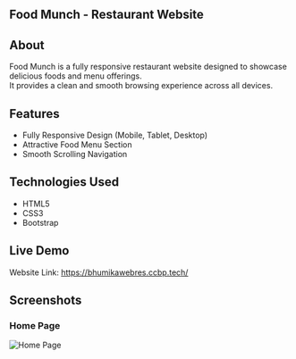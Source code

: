 ## Food Munch - Restaurant Website 

## About
Food Munch is a fully responsive restaurant website designed to showcase delicious foods and menu offerings.  
It provides a clean and smooth browsing experience across all devices.

## Features
- Fully Responsive Design (Mobile, Tablet, Desktop)
- Attractive Food Menu Section
- Smooth Scrolling Navigation

## Technologies Used
- HTML5
- CSS3
- Bootstrap 

## Live Demo
Website Link: https://bhumikawebres.ccbp.tech/

## Screenshots
### Home Page

![Home Page](https://res.cloudinary.com/dzftwxkiu/image/upload/v1746858860/Screenshot_2025-05-10_120226_lx38r2.png)

